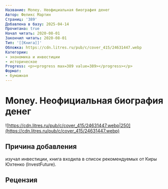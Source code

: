 ```yaml
---
Название: Money. Неофициальная биография денег
Автор: Феликс Мартин
Страниц: '389'
Добавлена в базу: 2025-04-14
Прочитана: true
Начал читать: 2020-08-01
Закончил читать: 2020-08-01
Тип: '[[Книга]]'
Обложка: https://cdn.litres.ru/pub/c/cover_415/24631447.webp
Категории:
- экономика и инвестиции
- историческое
Progress: <p><progress max=389 value=389></progress></p>
Формат:
- бумажная
---
```

# Money. Неофициальная биография денег

![https://cdn.litres.ru/pub/c/cover_415/24631447.webp|250](https://cdn.litres.ru/pub/c/cover_415/24631447.webp)

## Причина добавления

изучал инвестиции, книга входила в список рекомендуемых от Киры Юхтенко (InvestFuture).

## Рецензия